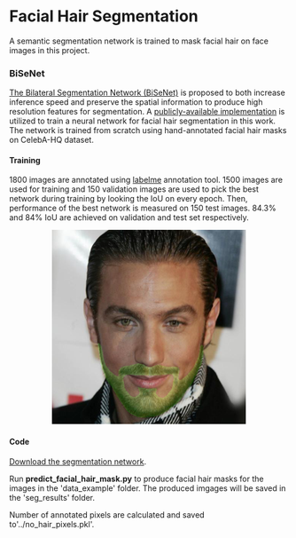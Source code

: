 # Facial Hair Segmentation
A semantic segmentation network is trained to mask facial hair on face images in this project.

### BiSeNet
[The Bilateral Segmentation Network (BiSeNet)](https://openaccess.thecvf.com/content_ECCV_2018/papers/Changqian_Yu_BiSeNet_Bilateral_Segmentation_ECCV_2018_paper.pdf) is proposed to both increase inference speed and preserve the spatial information to produce high resolution features for segmentation. A [publicly-available implementation](https://github.com/zllrunning/face-parsing.PyTorch) is utilized to train a neural network for facial hair segmentation in this work. The network is trained from scratch using hand-annotated facial hair masks on CelebA-HQ dataset. 

#### Training
1800 images are annotated using [labelme](https://github.com/wkentaro/labelme) annotation tool. 1500 images are used for training and 150 validation images are used to pick the best network during training by looking the IoU on every epoch. Then, performance of the best network is measured on 150 test images. 84.3% and 84% IoU are achieved on validation and test set respectively. 

<!-- [sample](./samples/00030_result_iou_87.96.png) -->

<p align="center">
  <img src="./samples/00030_result_iou_87.96.png" width="350" title="00030_result_iou_87.96.png">
</p>

#### Code

[Download the segmentation network](https://drive.google.com/file/d/1KSa9_g_cL047Z0B2hEn8cRPsDP7sjPXC/view?usp=share_link).

Run **predict_facial_hair_mask.py** to produce facial hair masks for the images in the 'data_example' folder. The produced imgages will be saved in the 'seg_results' folder.

Number of annotated pixels are calculated and saved to'../no_hair_pixels.pkl'.
